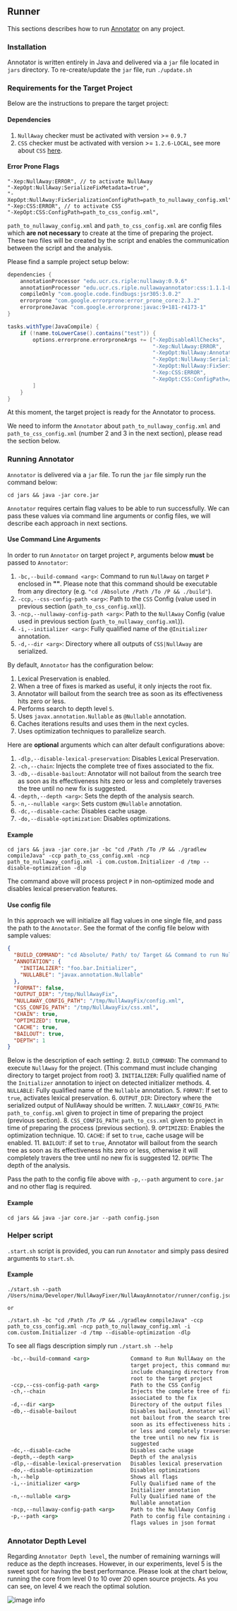 ## Runner
This sections describes how to run [Annotator](../README.md) on any project.

### Installation
Annotator is written entirely in Java and delivered via a `jar` file located in `jars` directory. 
To re-create/update the `jar` file, run `./update.sh`

### Requirements for the Target Project

Below are the instructions to prepare the target project:

#### Dependencies
1. `NullAway` checker must be activated with version >= `0.9.7`
2. `CSS` checker must be activated with version >= `1.2.6-LOCAL`, see more about `CSS` [here](../css/README.md).

#### Error Prone Flags
```
"-Xep:NullAway:ERROR", // to activate NullAway
"-XepOpt:NullAway:SerializeFixMetadata=true",
"-XepOpt:NullAway:FixSerializationConfigPath=path_to_nullaway_config.xml",
"-Xep:CSS:ERROR", // to activate CSS
"-XepOpt:CSS:ConfigPath=path_to_css_config.xml",
```

`path_to_nullaway_config.xml` and `path_to_css_config.xml` are config files which **are not necessary** to create at the time of preparing the project. 
These two files will be created by the script and enables the communication between the script and the analysis.

Please find a sample project setup below:
```groovy
dependencies {
    annotationProcessor "edu.ucr.cs.riple:nullaway:0.9.6"
    annotationProcessor "edu.ucr.cs.riple.nullawayannotator:css:1.1.1-LOCAL"
    compileOnly "com.google.code.findbugs:jsr305:3.0.2"
    errorprone "com.google.errorprone:error_prone_core:2.3.2"
    errorproneJavac "com.google.errorprone:javac:9+181-r4173-1"
}

tasks.withType(JavaCompile) {
    if (!name.toLowerCase().contains("test")) {
        options.errorprone.errorproneArgs += ["-XepDisableAllChecks",
                                              "-Xep:NullAway:ERROR",
                                              "-XepOpt:NullAway:AnnotatedPackages=com.uber",
                                              "-XepOpt:NullAway:SerializeFixMetadata=true",
                                              "-XepOpt:NullAway:FixSerializationConfigPath=/tmp/NullAwayFix/config.xml",
                                              "-Xep:CSS:ERROR",
                                              "-XepOpt:CSS:ConfigPath=/tmp/NullAwayFix/css.xml",
        ]
    }
}
```
At this moment, the target project is ready for the Annotator to process. 

We need to inform the `Annotator` about `path_to_nullaway_config.xml` and `path_to_css_config.xml` (number 2 and 3 in the next section), please read the section below.

### Running Annotator
`Annotator` is delivered via a `jar` file. To run the `jar` file simply run the command below:
```shell
cd jars && java -jar core.jar
```
`Annotator` requires certain flag values to be able to run successfully. We can pass these values via command line arguments or config files, we will describe each approach in next sections.
#### Use Command Line Arguments

In order to run `Annotator` on target project `P`, arguments below **must** be passed to `Annotator`:
1. `-bc,--build-command <arg>`: Command to run `NullAway` on target `P` enclosed in **""**. Please note that this command should be executable from any directory (e.g. `"cd /Absolute /Path /To /P && ./build"`).
2. `-ccp,--css-config-path <arg>`: Path to the `CSS` Config (value used in previous section (`path_to_css_config.xml`)).
3. `-ncp,--nullaway-config-path <arg>`: Path to the `NullAway` Config (value used in previous section (`path_to_nullaway_config.xml`)).
4. `-i,--initializer <arg>`: Fully qualified name of the `@Initializer` annotation.
5. `-d,--dir <arg>`: Directory where all outputs of `CSS|NullAway` are serialized.

By default, `Annotator` has the configuration below:
1. Lexical Preservation is enabled.
2. When a tree of fixes is marked as useful, it only injects the root fix.
3. Annotator will bailout from the search tree as soon as its effectiveness hits zero or less.
4. Performs search to depth level `5`.
5. Uses `javax.annotation.Nullable` as `@Nullable` annotation.
6. Caches iterations results and uses them in the next cycles.
7. Uses optimization techniques to parallelize search.

Here are __optional__ arguments which can alter default configurations above:
1. `-dlp,--disable-lexical-preservation`: Disables Lexical Preservation.
2. `-ch,--chain`: Injects the complete tree of fixes associated to the fix.
3. `-db,--disable-bailout`: Annotator will not bailout from the search tree as soon as its effectiveness hits zero or less and completely traverses the tree until no new fix is suggested.
4. `-depth,--depth <arg>`: Sets the depth of the analysis search.
5. `-n,--nullable <arg>`: Sets custom `@Nullable` annotation.
6. `-dc,--disable-cache`: Disables cache usage.
7. `-do,--disable-optimization`: Disables optimizations.

#### Example
```shell
cd jars && java -jar core.jar -bc "cd /Path /To /P && ./gradlew compileJava" -ccp path_to_css_config.xml -ncp path_to_nullaway_config.xml -i com.custom.Initializer -d /tmp --disable-optimization -dlp
```

The command above will process project `P` in non-optimized mode and disables lexical preservation features.


#### Use config file

In this approach we will initialize all flag values in one single file, and pass the path to the `Annotator`.
See the format of the config file below with sample values:
```json
{
  "BUILD_COMMAND": "cd Absolute/ Path/ to/ Target && Command to run NullAway",
  "ANNOTATION": {
    "INITIALIZER": "foo.bar.Initializer",
    "NULLABLE": "javax.annotation.Nullable"
  },
  "FORMAT": false,
  "OUTPUT_DIR": "/tmp/NullAwayFix",
  "NULLAWAY_CONFIG_PATH": "/tmp/NullAwayFix/config.xml",
  "CSS_CONFIG_PATH": "/tmp/NullAwayFix/css.xml",
  "CHAIN": true,
  "OPTIMIZED": true,
  "CACHE": true,
  "BAILOUT": true,
  "DEPTH": 1
}
```
Below is the description of each setting:
2. `BUILD_COMMAND`: The command to execute `NullAway` for the project. (This command must include changing directory to target project from root) 
3. `INITIALIZER`: Fully qualified name of the `Initializer` annotation to inject on detected initializer methods.
4. `NULLABLE`: Fully qualified name of the `Nullable` annotation.
5. `FORMAT`: If set to `true`, activates lexical preservation.
6. `OUTPUT_DIR`: Directory where the serialized output of NullAway should be written.
7. `NULLAWAY_CONFIG_PATH`: `path_to_config.xml` given to project in time of preparing the project (previous section).
8. `CSS_CONFIG_PATH`: `path_to_css.xml` given to project in time of preparing the process (previous section).
9. `OPTIMIZED`: Enables the optimization technique.
10. `CACHE`: if set to `true`, cache usage will be enabled.
11. `BAILOUT`: if set to `true`, Annotator will bailout from the search tree as soon as its effectiveness hits zero or less, otherwise it will completely travers the tree until no new fix is suggested
12. `DEPTH`: The depth of the analysis.

Pass the path to the config file above with `-p,--path` argument to `core.jar` and no other flag is required.

#### Example
```shell
cd jars && java -jar core.jar --path config.json
```


### Helper script

`.start.sh` script is provided, you can run `Annotator` and simply pass desired arguments to `start.sh`.
#### Example
```shell
./start.sh --path /Users/nima/Developer/NullAwayFixer/NullAwayAnnotator/runner/config.json

or

./start.sh -bc "cd /Path /To /P && ./gradlew compileJava" -ccp path_to_css_config.xml -ncp path_to_nullaway_config.xml -i com.custom.Initializer -d /tmp --disable-optimization -dlp
```

To see all flags description simply run `./start.sh --help`
```cmd
 -bc,--build-command <arg>             Command to Run NullAway on the
                                       target project, this command must
                                       include changing directory from
                                       root to the target project
 -ccp,--css-config-path <arg>          Path to the CSS Config
 -ch,--chain                           Injects the complete tree of fixes
                                       associated to the fix
 -d,--dir <arg>                        Directory of the output files
 -db,--disable-bailout                 Disables bailout, Annotator will
                                       not bailout from the search tree as
                                       soon as its effectiveness hits zero
                                       or less and completely traverses
                                       the tree until no new fix is
                                       suggested
 -dc,--disable-cache                   Disables cache usage
 -depth,--depth <arg>                  Depth of the analysis
 -dlp,--disable-lexical-preservation   Disables lexical preservation
 -do,--disable-optimization            Disables optimizations
 -h,--help                             Shows all flags
 -i,--initializer <arg>                Fully Qualified name of the
                                       Initializer annotation
 -n,--nullable <arg>                   Fully Qualified name of the
                                       Nullable annotation
 -ncp,--nullaway-config-path <arg>     Path to the NullAway Config
 -p,--path <arg>                       Path to config file containing all
                                       flags values in json format
```

### Annotator Depth Level

Regarding `Annotator Depth level`, the number of remaining warnings will reduce as the depth increases. However, in our experiments,
level 5 is the sweet spot for having the best performance. Please look at the chart below, running the core from level 0 to 10 over 20 open source projects. As you can see, on level 4 we reach the optimal solution.

![image info](./../pics/depth.png)
